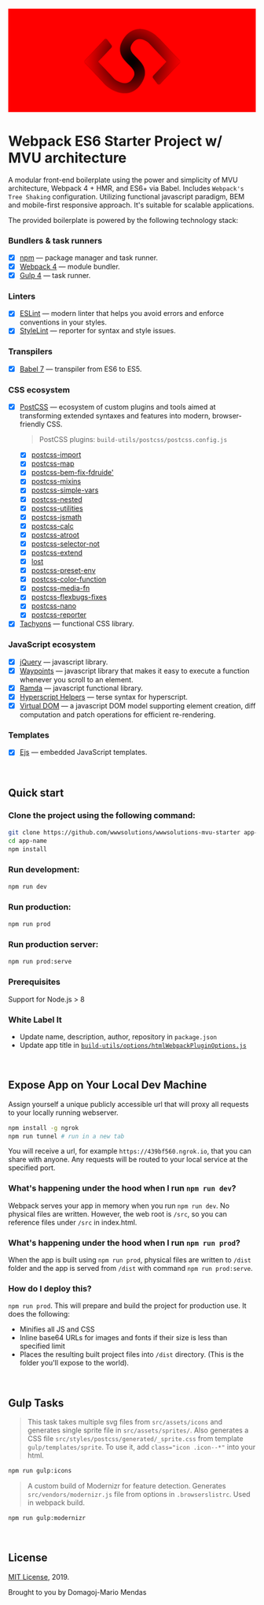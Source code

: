 ![wwwsolutions logo](/src/assets/images/wwwsolutions-poster.png)

# Webpack ES6 Starter Project w/ MVU architecture

A modular front-end boilerplate using the power and simplicity of MVU architecture, Webpack 4 + HMR, and ES6+ via Babel.  Includes `Webpack's Tree Shaking` configuration. Utilizing functional javascript paradigm, BEM and mobile-first responsive approach. It's suitable for scalable applications.

The provided boilerplate is powered by the following technology stack:

### Bundlers & task runners

- [x] [npm](https://www.npmjs.com/) — package manager and task runner.
- [x] [Webpack 4](https://www.npmjs.com/package/webpack/) — module bundler.
- [x] [Gulp 4](https://www.npmjs.com/package/gulp/) — task runner.

### Linters
  
- [x] [ESLint](http://eslint.org/docs/user-guide/configuring/) — modern linter that helps you avoid errors and enforce conventions in your styles.
- [x] [StyleLint](https://www.npmjs.com/package/stylelint/) — reporter for syntax and style issues.

### Transpilers

- [x] [Babel 7](https://babeljs.io/) — transpiler from ES6 to ES5.

### CSS ecosystem

- [x] [PostCSS](http://postcss.org/) — ecosystem of custom plugins and tools aimed at transforming extended syntaxes and features into modern, browser-friendly CSS.
  > PostCSS plugins: `build-utils/postcss/postcss.config.js`
  - [x] [postcss-import](https://github.com/postcss/postcss-import)
  - [x] [postcss-map](https://www.npmjs.com/package/postcss-map)
  - [x] [postcss-bem-fix-fdruide'](https://www.npmjs.com/package/postcss-bem-fix-fdruide)
  - [x] [postcss-mixins](https://github.com/postcss/postcss-mixins)
  - [x] [postcss-simple-vars](https://github.com/postcss/postcss-simple-vars)
  - [x] [postcss-nested](https://github.com/postcss/postcss-nested)
  - [x] [postcss-utilities](https://ismamz.github.io/postcss-utilities/docs)
  - [x] [postcss-jsmath](https://github.com/naaspati/postcss-jsmath)
  - [x] [postcss-calc](https://github.com/postcss/postcss-calc)
  - [x] [postcss-atroot](https://www.npmjs.com/package/postcss-atroot)
  - [x] [postcss-selector-not](https://github.com/postcss/postcss-selector-not)
  - [x] [postcss-extend](https://github.com/travco/postcss-extend)
  - [x] [lost](http://lostgrid.org/docs)
  - [x] [postcss-preset-env](https://github.com/csstools/postcss-preset-env)
  - [x] [postcss-color-function](https://github.com/postcss/postcss-color-function)
  - [x] [postcss-media-fn](https://github.com/jonathantneal/postcss-media-fn)
  - [x] [postcss-flexbugs-fixes](https://github.com/luisrudge/postcss-flexbugs-fixes)
  - [x] [postcss-nano](https://www.npmjs.com/package/cssnano)
  - [x] [postcss-reporter](https://github.com/postcss/postcss-reporter)
  
- [x] [Tachyons](https://www.npmjs.com/package/tachyons/) — functional CSS library.

### JavaScript ecosystem

- [x] [jQuery](https://www.npmjs.com/package/jquery/) — javascript library.
- [x] [Waypoints](https://www.npmjs.com/package/waypoints/) — javascript library that makes it easy to execute a function whenever you scroll to an element.
- [x] [Ramda](https://www.npmjs.com/package/ramda/) — javascript functional library.
- [x] [Hyperscript Helpers](https://github.com/ohanhi/hyperscript-helpers/) — terse syntax for hyperscript.
- [x] [Virtual DOM](https://www.npmjs.com/package/virtual-dom/) — a javascript DOM model supporting element creation, diff computation and patch operations for efficient re-rendering.

### Templates

- [x] [Ejs](https://www.npmjs.com/package/ejs/) — embedded JavaScript templates.

&nbsp;

## Quick start

### Clone the project using the following command:

```sh
git clone https://github.com/wwwsolutions/wwwsolutions-mvu-starter app-name
cd app-name
npm install
```

### Run development:

```sh
npm run dev
```

### Run production:

```sh
npm run prod
```

### Run production server:

```sh
npm run prod:serve
```

### Prerequisites

Support for Node.js > 8

### White Label It

- Update name, description, author, repository in `package.json`
- Update app title in [`build-utils/options/htmlWebpackPluginOptions.js`](/build-utils/options/htmlWebpackPluginOptions.js)

&nbsp;

## Expose App on Your Local Dev Machine

Assign yourself a unique publicly accessible url that will proxy all requests to your locally running webserver.

```sh
npm install -g ngrok
npm run tunnel # run in a new tab
```

You will receive a url, for example `https://439bf560.ngrok.io`, that you can share with anyone. Any requests will be routed to your local service at the specified port.

### What's happening under the hood when I run `npm run dev`?

Webpack serves your app in memory when you run `npm run dev`. No physical files are written. However, the web root is `/src`, so you can reference files under `/src` in index.html. 

### What's happening under the hood when I run `npm run prod`?

When the app is built using `npm run prod`, physical files are written to `/dist` folder and the app is served from `/dist` with command `npm run prod:serve`.

### How do I deploy this?

`npm run prod`. This will prepare and build the project for production use. It does the following:

- Minifies all JS and CSS
- Inline base64 URLs for images and fonts if their size is less than specified limit
- Places the resulting built project files into `/dist` directory. (This is the folder you'll expose to the world).

&nbsp;

## Gulp Tasks

> This task takes multiple svg files from `src/assets/icons` and generates single sprite file in `src/assets/sprites/`.
> Also generates a CSS file `src/styles/postcss/generated/_sprite.css` from  template `gulp/templates/sprite`.
> To use it, add `class="icon .icon--*"` into your html.

```sh
npm run gulp:icons
```

> A custom build of Modernizr for feature detection.
> Generates `src/vendors/modernizr.js` file from options in `.browserslistrc`.
> Used in webpack build.

```sh
npm run gulp:modernizr
```

&nbsp;
&nbsp;

## License

[MIT License](https://nicksp.mit-license.org/), 2019.

Brought to you by Domagoj-Mario Mendas
